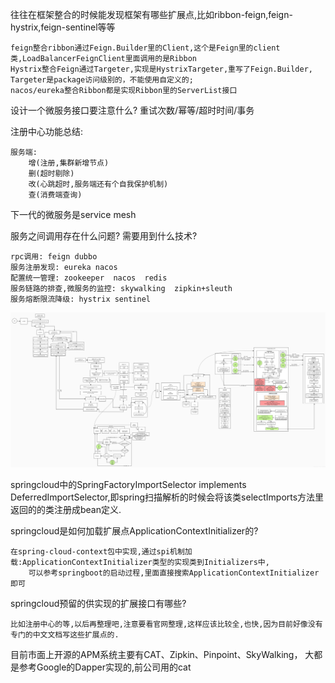 往往在框架整合的时候能发现框架有哪些扩展点,比如ribbon-feign,feign-hystrix,feign-sentinel等等

    feign整合ribbon通过Feign.Builder里的Client,这个是Feign里的client类,LoadBalancerFeignClient里面调用的是Ribbon
    Hystrix整合Feign通过Targeter,实现是HystrixTargeter,重写了Feign.Builder, Targeter是package访问级别的，不能使用自定义的;
    nacos/eureka整合Ribbon都是实现Ribbon里的ServerList接口

设计一个微服务接口要注意什么? 重试次数/幂等/超时时间/事务

注册中心功能总结:

    服务端:
        增(注册,集群新增节点)
        删(超时剔除)
        改(心跳超时,服务端还有个自我保护机制)
        查(消费端查询)

下一代的微服务是service mesh

服务之间调用存在什么问题? 需要用到什么技术?

    rpc调用: feign dubbo
    服务注册发现: eureka nacos
    配置统一管理: zookeeper  nacos  redis
    服务链路的排查,微服务的监控: skywalking  zipkin+sleuth
    服务熔断限流降级: hystrix sentinel

![springcloud流程图](img/springcloud调用流程图.jpg)

springcloud中的SpringFactoryImportSelector implements  DeferredImportSelector,即spring扫描解析的时候会将该类selectImports方法里返回的的类注册成bean定义.

springcloud是如何加载扩展点ApplicationContextInitializer的?
    
    在spring-cloud-context包中实现,通过spi机制加载:ApplicationContextInitializer类型的实现类到Initializers中, 
        可以参考springboot的启动过程,里面直接搜索ApplicationContextInitializer即可

springcloud预留的供实现的扩展接口有哪些?

    比如注册中心的等,以后再整理吧,注意要看官网整理,这样应该比较全,也快,因为目前好像没有专门的中文文档写这些扩展点的.

目前市面上开源的APM系统主要有CAT、Zipkin、Pinpoint、SkyWalking，
大都是参考Google的Dapper实现的,前公司用的cat























    